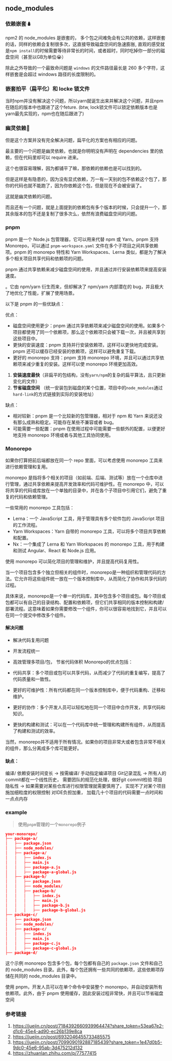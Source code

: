 ## node_modules

### 依赖嵌套🪆
npm2 的 node_modules 是嵌套的， 多个包之间难免会有公共的依赖，这样嵌套的话，同样的依赖会复制很多次，这直接导致磁盘空间的急速膨胀, 直观的感受就是`npm install`的时候需要等待非常长的时间，或者超时，同时吃掉你一部分的磁盘空间（甚至以GB为单位😭） 

除此之外导致的一个最致命问题是 `windows` 的文件路径最长是 260 多个字符，这样嵌套是会超过 windows 路径的长度限制的。

### 嵌套拍平（扁平化）和 locke 锁文件
当时npm并没有解决这个问题，所以yarn就诞生出来并解决这个问题，并且npm在随后的版本中也跟进了这个feture. (btw, lock锁文件可以锁定依赖版本也是yarn最先实现的，npm也在随后跟进了)


### 幽灵依赖👻
但是这个方案并没有完全解决问题，扁平化的方案也有相应的问题。

最主要的一个问题是幽灵依赖，也就是你明明没有声明在 dependencies 里的依赖，但在代码里却可以 require 进来。

这个也很容易理解，因为都铺平了嘛，那依赖的依赖也是可以找到的。

但是这样是有隐患的，因为没有显式依赖，万一有一天别的包不依赖这个包了，那你的代码也就不能跑了，因为你依赖这个包，但是现在不会被安装了。

这就是幽灵依赖的问题。

而且还有一个问题，就是上面提到的依赖包有多个版本的时候，只会提升一个，那其余版本的包不还是复制了很多次么，依然有浪费磁盘空间的问题。

### pnpm
pnpm 是一个 Node.js 包管理器，它可以用来代替 npm 或 Yarn。pnpm 支持 Monorepo，可以通过 `pnpm-workspace.yaml` 文件在多个子项目之间共享依赖项。pnpm 的 monorepo 特性和 Yarn Workspaces、Lerna 类似，都是为了解决多个相关项目共享代码和依赖项的问题。

pnpm 通过共享依赖来减少磁盘空间的使用，并且通过并行安装依赖项来提高安装速度。

。它由 npm/yarn 衍生而来，但却解决了 npm/yarn 内部潜在的 bug，并且极大了地优化了性能，扩展了使用场景。

以下是 pnpm 的一些优缺点：

优点：

-   磁盘空间使用更少：pnpm 通过共享依赖项来减少磁盘空间的使用。如果多个项目都使用了同一个依赖项，那么这个依赖项只会被下载一次，并且被共享到这些项目中。
-   更快的安装速度：pnpm 支持并行安装依赖项，这样可以更快地完成安装。pnpm 还可以缓存已经安装的依赖项，这样可以避免重复下载。
-   更好的 monorepo 支持：pnpm 支持 monorepo 环境，并且可以通过共享依赖项来减少重复的安装。这样可以使 monorepo 环境更加高效。

1.  **安装速度最快**（非扁平的包结构，没有`yarn/npm`的复杂的扁平算法，且只更新变化的文件）
2.  **节省磁盘空间** （统一安装包到磁盘的某个位置，项目中的`node_modules`通过`hard-link`的方式链接到实际的安装地址）

缺点：

-   相对较新：pnpm 是一个比较新的包管理器，相对于 npm 和 Yarn 来说还没有那么成熟和稳定。可能存在某些不兼容或者 bug。
-   可能需要一些配置：pnpm 在使用过程中可能需要一些额外的配置，以便更好地支持 monorepo 环境或者与其他工具协同使用。



### Monorepo
如果你打算把前后端都放在同一个 repo 里面，可以考虑使用 monorepo 工具来
进行依赖管理和复用。

monorepo 是指将多个相关的项目（如前端、后端、测试等）放在一个仓库中进行管理，通过共享依赖来提高开发效率和代码可维护性。在 monorepo 中，可以将共享的代码或库放在一个单独的目录中，并在各个子项目中引用它们，避免了重复的代码和依赖管理。

一些常用的 monorepo 工具包括：

-   Lerna：一个 JavaScript 工具，用于管理具有多个软件包的 JavaScript 项目的工作流程。
-   Yarn Workspaces：Yarn 自带的 monorepo 工具，可以将多个项目共享依赖和配置。
-   Nx：一个集成了 Lerna 和 Yarn Workspaces 的 monorepo 工具，用于构建和测试 Angular、React 和 Node.js 应用。

使用 monorepo 可以简化项目的管理和维护，并且提高代码复用性。


当一个项目包含多个独立但相关的组件时，monorepo是一种组织和管理代码的方法。它允许将这些组件统一放在一个版本控制库中，从而简化了协作和共享代码的过程。

具体来说，monorepo是一个单一的代码库，其中包含多个项目或包。每个项目或包都可以有自己的目录结构、配置和依赖项，但它们共享相同的版本控制和构建/部署流程。这意味着如果你需要修改一个组件，你可以很容易地找到它，并且可以在同一个提交中修改多个组件。

####  解决问题
- 解决代码复用问题
- 开发流程统一
- 高效管理多项目/包， 节省代码体积
Monorepo的优点包括：

-   代码共享：多个项目或包可以共享代码，从而减少了代码的重复编写，提高了代码质量和一致性。
-   更好的可维护性：所有代码都在同一个版本控制库中，便于代码重构、迁移和维护。
-   更好的协作：多个开发人员可以轻松地在同一个项目中合作开发，共享代码和知识。
-   更快的构建和测试：可以在一个代码库中统一管理和构建所有组件，从而提高了构建和测试的效率。

当然，monorepo并不适用于所有情况。如果你的项目非常大或者包含非常不相关的组件，那么分离成多个库可能更好。

#### 缺点：
编译/ 依赖安装时间变长  ->  按需编译/ 手动指定编译项目
Git记录混乱 -> 所有人的commit都在一个线性历史， 需要团队的规范化处理，做好git commit检验
项目隐私性 -> 如果需要对某些仓库进行权限管理就需要慎用了， 实现不了对某个项目施加细粒度的权限控制
对IDE负担加重， 加载几十个项目的代码需要一点时间和一点点内存

### example


> 使用`pnpm`管理的一个`monorepo`例子

```json
your-monorepo/  
├── package-a/  
│   ├── package.json  
│   ├── node_modules/  
│   ├── package-a/  
│   │   ├── index.js  
│   │   ├── main.js  
│   │   ├── package-a.js  
│   │   ├── package-a-global.js  
│   ├── package-b/  
│   │   ├── package.json  
│   │   ├── node_modules/  
│   │   ├── package-b/  
│   │   │   ├── index.js  
│   │   │   ├── main.js  
│   │   │   ├── package-b.js  
│   │   │   ├── package-b-global.js  
├── package-c/  
│   ├── package.json  
│   ├── node_modules/  
│   ├── package-c/  
│   │   ├── index.js  
│   │   ├── main.js  
│   │   ├── package-c.js  
│   │   ├── package-c-global.js  
├── package-d/  

```

这个示例 monorepo 包含多个包，每个包都有自己的 `package.json` 文件和自己的 node_modules 目录。此外，每个包还拥有一些共同的依赖项，这些依赖项存储在共同的 node_modules 目录中。

使用 pnpm，开发人员可以在单个命令中安装整个 monorepo，并自动安装所有依赖项。此外，由于 pnpm 使用缓存，因此安装过程非常快，并且可以节省磁盘空间







### 参考链接
1. https://juejin.cn/post/7184392660939964474?share_token=53ea67e2-d1c6-45e4-ad90-ec26b139e8ca
2. https://juejin.cn/post/6932046455733485575
3. https://juejin.cn/post/7099090192887185439?share_token=1e47d0b5-9dc0-45e6-95ab-3d475212d132
4. https://zhuanlan.zhihu.com/p/77577415